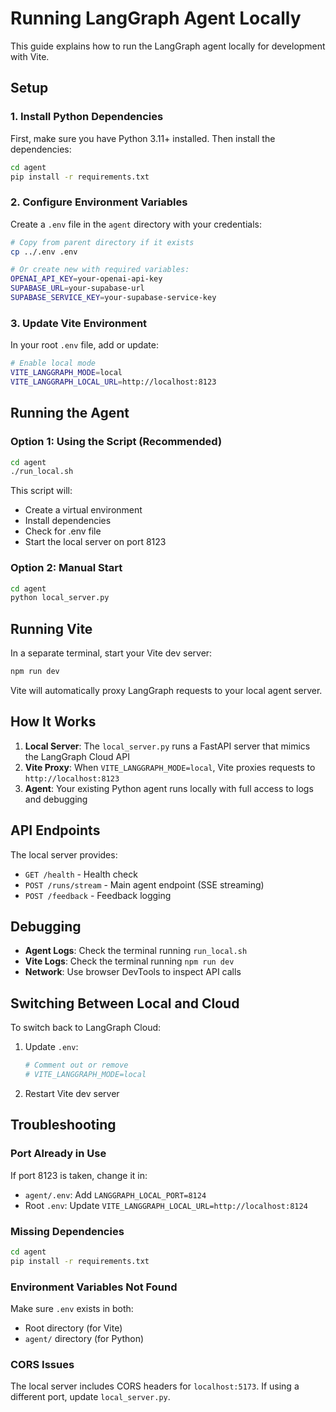 # Running LangGraph Agent Locally

This guide explains how to run the LangGraph agent locally for development with Vite.

## Setup

### 1. Install Python Dependencies

First, make sure you have Python 3.11+ installed. Then install the dependencies:

```bash
cd agent
pip install -r requirements.txt
```

### 2. Configure Environment Variables

Create a `.env` file in the `agent` directory with your credentials:

```bash
# Copy from parent directory if it exists
cp ../.env .env

# Or create new with required variables:
OPENAI_API_KEY=your-openai-api-key
SUPABASE_URL=your-supabase-url
SUPABASE_SERVICE_KEY=your-supabase-service-key
```

### 3. Update Vite Environment

In your root `.env` file, add or update:

```bash
# Enable local mode
VITE_LANGGRAPH_MODE=local
VITE_LANGGRAPH_LOCAL_URL=http://localhost:8123
```

## Running the Agent

### Option 1: Using the Script (Recommended)

```bash
cd agent
./run_local.sh
```

This script will:
- Create a virtual environment
- Install dependencies
- Check for .env file
- Start the local server on port 8123

### Option 2: Manual Start

```bash
cd agent
python local_server.py
```

## Running Vite

In a separate terminal, start your Vite dev server:

```bash
npm run dev
```

Vite will automatically proxy LangGraph requests to your local agent server.

## How It Works

1. **Local Server**: The `local_server.py` runs a FastAPI server that mimics the LangGraph Cloud API
2. **Vite Proxy**: When `VITE_LANGGRAPH_MODE=local`, Vite proxies requests to `http://localhost:8123`
3. **Agent**: Your existing Python agent runs locally with full access to logs and debugging

## API Endpoints

The local server provides:

- `GET /health` - Health check
- `POST /runs/stream` - Main agent endpoint (SSE streaming)
- `POST /feedback` - Feedback logging

## Debugging

- **Agent Logs**: Check the terminal running `run_local.sh`
- **Vite Logs**: Check the terminal running `npm run dev`
- **Network**: Use browser DevTools to inspect API calls

## Switching Between Local and Cloud

To switch back to LangGraph Cloud:

1. Update `.env`:
   ```bash
   # Comment out or remove
   # VITE_LANGGRAPH_MODE=local
   ```

2. Restart Vite dev server

## Troubleshooting

### Port Already in Use

If port 8123 is taken, change it in:
- `agent/.env`: Add `LANGGRAPH_LOCAL_PORT=8124`
- Root `.env`: Update `VITE_LANGGRAPH_LOCAL_URL=http://localhost:8124`

### Missing Dependencies

```bash
cd agent
pip install -r requirements.txt
```

### Environment Variables Not Found

Make sure `.env` exists in both:
- Root directory (for Vite)
- `agent/` directory (for Python)

### CORS Issues

The local server includes CORS headers for `localhost:5173`. If using a different port, update `local_server.py`.